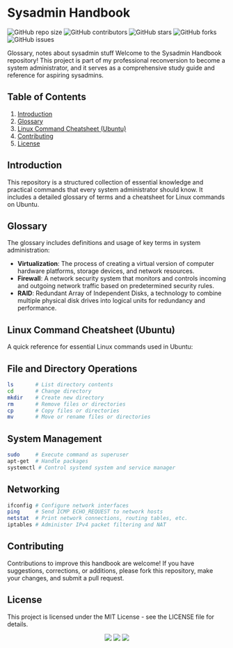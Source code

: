 # Sysadmin Handbook

![GitHub repo size](https://img.shields.io/github/repo-size/SAMBOU-57/Sysadminhandbook)
![GitHub contributors](https://img.shields.io/github/contributors/SAMBOU-57/Sysadminhandbook)
![GitHub stars](https://img.shields.io/github/stars/SAMBOU-57/Sysadminhandbook?style=social)
![GitHub forks](https://img.shields.io/github/forks/SAMBOU-57/Sysadminhandbook?style=social)
![GitHub issues](https://img.shields.io/github/issues/SAMBOU-57/Sysadminhandbook)

Glossary, notes about sysadmin stuff
Welcome to the Sysadmin Handbook repository! This project is part of my professional reconversion to become a system administrator, and it serves as a comprehensive study guide and reference for aspiring sysadmins.

## Table of Contents

1. [Introduction](#introduction)
2. [Glossary](#glossary)
3. [Linux Command Cheatsheet (Ubuntu)](#linux-command-cheatsheet-ubuntu)
4. [Contributing](#contributing)
5. [License](#license)

## Introduction

This repository is a structured collection of essential knowledge and practical commands that every system administrator should know. It includes a detailed glossary of terms and a cheatsheet for Linux commands on Ubuntu.

## Glossary

The glossary includes definitions and usage of key terms in system administration:

- **Virtualization**: The process of creating a virtual version of computer hardware platforms, storage devices, and network resources.
- **Firewall**: A network security system that monitors and controls incoming and outgoing network traffic based on predetermined security rules.
- **RAID**: Redundant Array of Independent Disks, a technology to combine multiple physical disk drives into logical units for redundancy and performance.

## Linux Command Cheatsheet (Ubuntu)

A quick reference for essential Linux commands used in Ubuntu:

## File and Directory Operations
```bash
ls       # List directory contents
cd       # Change directory
mkdir    # Create new directory
rm       # Remove files or directories
cp       # Copy files or directories
mv       # Move or rename files or directories
```

## System Management
```bash
sudo     # Execute command as superuser
apt-get  # Handle packages
systemctl # Control systemd system and service manager
```

## Networking
```bash
ifconfig # Configure network interfaces
ping     # Send ICMP ECHO_REQUEST to network hosts
netstat  # Print network connections, routing tables, etc.
iptables # Administer IPv4 packet filtering and NAT
```

## Contributing
Contributions to improve this handbook are welcome! If you have suggestions, corrections, or additions, please fork this repository, make your changes, and submit a pull request.


## License
This project is licensed under the MIT License - see the LICENSE file for details.

<div align="center">
    <img src="https://img.shields.io/badge/-Linux-000?logo=linux&logoColor=white">
    <img src="https://img.shields.io/badge/-Ubuntu-E95420?logo=ubuntu&logoColor=white">
    <img src="https://img.shields.io/badge/-Bash-4EAA25?logo=gnubash&logoColor=white">
</div>
